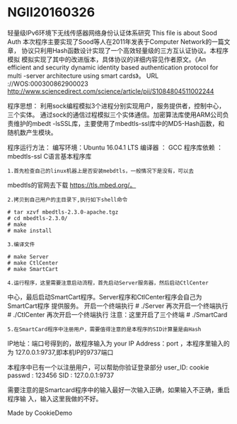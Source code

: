 # NGII20160326
轻量级IPv6环境下无线传感器网络身份认证体系研究
This file is about Sood Auth
	本次程序主要实现了Sood等人在2011年发表于Computer Network的一篇文章，
协议只利用Hash函数设计实现了一个高效轻量级的三方互认证协议。本程序模拟
模拟实现了其中的改进版本，具体协议的详细内容见作者原文。《An efficient
and security dynamic identity based authentication protocol for multi
-server architecture using smart cards》。
URL
<Go to ISI>://WOS:000300862900023
http://www.sciencedirect.com/science/article/pii/S1084804511002244


程序思想：
	利用sock编程模拟3个进程分别实现用户，服务提供者，控制中心，三个实体。
通过sock的通信过程模拟三个实体通信。加密算法库使用ARM公司负责维护的mbedt
-lsSSL库，主要使用了mbedtls-ssl库中的MD5-Hash函数，和随机数产生模块。

程序运行方法：
    编写环境：Ubuntu 16.04.1 LTS 
    编译器  ： GCC 
    程序库依赖 ：mbedtls-ssl C语言基本程序库

    1.首先检查自己的linux机器上是否安装mebdtls，一般情况下是没有，可以去
mbedtls的官网去下载 https://tls.mbed.org/。

    2.拷贝到自己用户的主目录下,执行如下shell命令

    # tar xzvf mbedtls-2.3.0-apache.tgz
    # cd mbedtls-2.3.0/
    # make
    # make install 

    3.编译文件

    # make Server
    # make CtlCenter
    # make SmartCart

    4.运行程序，这里需要注意启动流程，首先启动Server服务器，然后启动CtlCenter
中心，最后启动SmartCart程序。Server程序和CtlCenter程序会自己为SmartCart程序
提供服务。
	开启一个终端执行
	# ./Server
	再次开启一个终端执行
	# ./CtlCenter
	再次开启一个终端执行 注意：这里开启了三个终端
	# ./SmartCard

	5.在SmartCard程序中注册用户，需要值得注意的是本程序的SID计算量是由Hash
IP地址：端口号得到的，故程序输入为 your IP Address：port ，本程序里输入的为
127.0.0.1:9737,即本机IP的9737端口

本程序中已有一个以注册用户，可以帮助你验证登录部分
user_ID: cookie
passwd : 123456
SID    : 127.0.0.1:9737

需要注意的是Smartcard程序中的输入最好一次输入正确，如果输入不正确，重启程序输
入，输入这里我做的不好。

Made by CookieDemo

